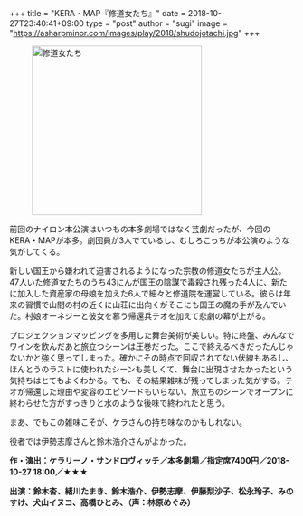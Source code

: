 +++
title = "KERA・MAP『修道女たち』"
date = 2018-10-27T23:40:41+09:00
type = "post"
author = "sugi"
image = "https://asharpminor.com/images/play/2018/shudojotachi.jpg" 
+++
<figure class="alignleft"><img src="/images/play/2018/shudojotachi.jpg" alt="修道女たち" style="width: 300px !important;"></figure>

前回のナイロン本公演はいつもの本多劇場ではなく芸劇だったが、今回のKERA・MAPが本多。劇団員が3人でているし、むしろこっちが本公演のような気がしてくる。

新しい国王から嫌われて迫害されるようになった宗教の修道女たちが主人公。47人いた修道女たちのうち43にんが国王の陰謀で毒殺され残った4人に、新たに加入した資産家の母娘を加えた6人で細々と修道院を運営している。彼らは年来の習慣で山間の村の近くに山荘に出向くがそこにも国王の魔の手が及んでいた。村娘オーネジーと彼女を慕う帰還兵テオを加えて悲劇の幕が上がる。

プロジェクションマッピングを多用した舞台美術が美しい。特に終盤、みんなでワインを飲んだあと旅立つシーンは圧巻だった。ここで終えるべきだったんじゃないかと強く思ってしまった。確かにその時点で回収されてない伏線もあるし、ほんとうのラストに使われたシーンも美しくて、舞台に出現させたかったという気持ちはとてもよくわかる。でも、その結果雑味が残ってしまった気がする。テオが帰還した理由や変容のエピソードもいらない。旅立ちのシーンでオープンに終わらせた方がすっきりと水のような後味で終われたと思う。

まあ、でもこの雑味こそが、ケラさんの持ち味なのかもしれない。

役者では伊勢志摩さんと鈴木浩介さんがよかった。

**作・演出：ケラリーノ・サンドロヴィッチ／本多劇場／指定席7400円／2018-10-27 18:00／★★★**

**出演：鈴木杏、緒川たまき、鈴木浩介、伊勢志摩、伊藤梨沙子、松永玲子、みのすけ、犬山イヌコ、高橋ひとみ、（声：林原めぐみ）**
